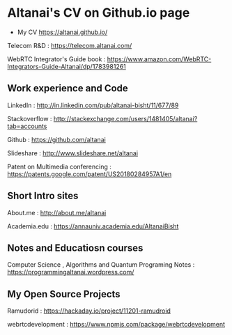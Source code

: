 # Altanai's CV on Github.io page

- My CV https://altanai.github.io/ 

Telecom R&D : https://telecom.altanai.com/

WebRTC Integrator's Guide book : https://www.amazon.com/WebRTC-Integrators-Guide-Altanai/dp/1783981261


## Work experience and Code 

LinkedIn : http://in.linkedin.com/pub/altanai-bisht/11/677/89

Stackoverflow : http://stackexchange.com/users/1481405/altanai?tab=accounts

Github : https://github.com/altanai

Slideshare : http://www.slideshare.net/altanai

Patent on Multimedia conferencing : https://patents.google.com/patent/US20180284957A1/en


## Short Intro sites 

About.me : http://about.me/altanai

Academia.edu : https://annauniv.academia.edu/AltanaiBisht


## Notes and Educatiosn courses 

Computer Science , Algorithms and Quantum Programing Notes : https://programmingaltanai.wordpress.com/

## My Open Source Projects 

Ramudorid : https://hackaday.io/project/11201-ramudroid

webrtcdevelopment : https://www.npmjs.com/package/webrtcdevelopment

